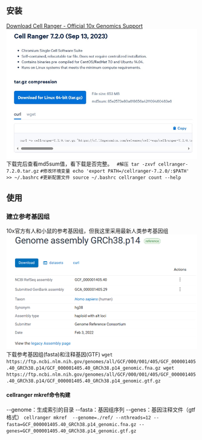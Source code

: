## 安装
[Download Cell Ranger - Official 10x Genomics Support](https://www.10xgenomics.com/support/software/cell-ranger/downloads)
![输入图片说明](https://raw.githubusercontent.com/ZYyli/bioinfosoft_pictures/master/imgs/2024-03-12/XAfV8AXbIBQzeil0.jpeg)
下载完后查看md5sum值，看下载是否完整。
`
#解压
tar -zxvf cellranger-7.2.0.tar.gz`
`#修改环境变量
echo 'export PATH=/cellranger-7.2.0/:$PATH' >> ~/.bashrc`
`#更新配置文件
source ~/.bashrc
cellranger count --help
`
## 使用
### 建立参考基因组
10x官方有人和小鼠的参考基因组，但我这里采用最新人类参考基因组
![输入图片说明](https://raw.githubusercontent.com/ZYyli/bioinfosoft_pictures/master/imgs/2024-03-12/iV1bwhDfgivcnMFL.png)
下载参考基因组(fasta)和注释基因(GTF)
`
wget https://ftp.ncbi.nlm.nih.gov/genomes/all/GCF/000/001/405/GCF_000001405.40_GRCh38.p14/GCF_000001405.40_GRCh38.p14_genomic.fna.gz
wget
https://ftp.ncbi.nlm.nih.gov/genomes/all/GCF/000/001/405/GCF_000001405.40_GRCh38.p14/GCF_000001405.40_GRCh38.p14_genomic.gtf.gz
`
#### cellranger mkref命令构建
--genome：生成索引的目录
--fasta：基因组序列
--genes：基因注释文件（gtf格式）
`cellranger mkref 
--genome=./ref/
--nthreads=12
--fasta=GCF_000001405.40_GRCh38.p14_genomic.fna.gz
--genes=GCF_000001405.40_GRCh38.p14_genomic.gtf.gz`
<!--stackedit_data:
eyJoaXN0b3J5IjpbLTE0NTExMDU2MTMsLTE3NTU0MDcyNDAsLT
E3Nzk3OTQyMywtMTYzODQyNzk3MCwtOTk3MDY0NDUwXX0=
-->